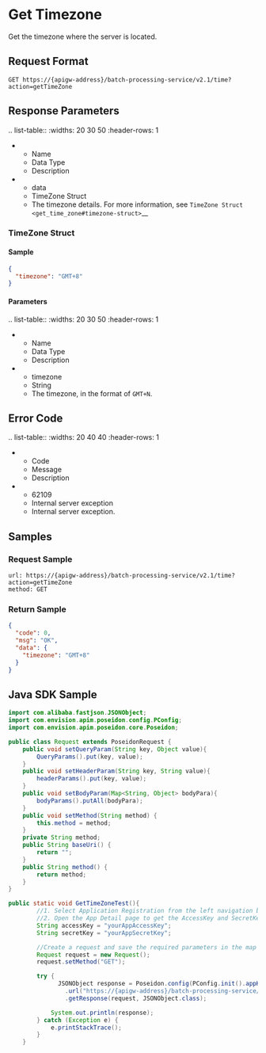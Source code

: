 # Get Timezone

Get the timezone where the server is located.

## Request Format

```
GET https://{apigw-address}/batch-processing-service/v2.1/time?action=getTimeZone
```


## Response Parameters

.. list-table::
   :widths: 20 30 50
   :header-rows: 1

   * - Name
     - Data Type
     - Description
   * - data
     - TimeZone Struct
     - The timezone details. For more information, see `TimeZone Struct <get_time_zone#timezone-struct>`__

### TimeZone Struct

#### Sample

```json
{
  "timezone": "GMT+8"
}
```

#### Parameters

.. list-table::
   :widths: 20 30 50
   :header-rows: 1

   * - Name
     - Data Type
     - Description
   * - timezone
     - String
     - The timezone, in the format of `GMT+N`.

## Error Code

.. list-table::
   :widths: 20 40 40
   :header-rows: 1

   * - Code
     - Message
     - Description
   * - 62109
     - Internal server exception
     - Internal server exception.


## Samples

### Request Sample
```
url: https://{apigw-address}/batch-processing-service/v2.1/time?action=getTimeZone
method: GET
```

### Return Sample

```json
{
  "code": 0,
  "msg": "OK",
  "data": {
    "timezone": "GMT+8"
  }
}
```



## Java SDK Sample

```java
import com.alibaba.fastjson.JSONObject;
import com.envision.apim.poseidon.config.PConfig;
import com.envision.apim.poseidon.core.Poseidon;

public class Request extends PoseidonRequest {
    public void setQueryParam(String key, Object value){
        QueryParams().put(key, value);
    }
    public void setHeaderParam(String key, String value){
        headerParams().put(key, value);
    }
    public void setBodyParam(Map<String, Object> bodyPara){
        bodyParams().putAll(bodyPara);
    }
    public void setMethod(String method) {
        this.method = method;
    }
    private String method;
    public String baseUri() {
        return "";
    }
    public String method() {
        return method;
    }
}

public static void GetTimeZoneTest(){
        //1. Select Application Registration from the left navigation bar of EnOS Console.
        //2. Open the App Detail page to get the AccessKey and SecretKey of the application.
        String accessKey = "yourAppAccessKey";
        String secretKey = "yourAppSecretKey";

        //Create a request and save the required parameters in the map of the Query.
        Request request = new Request();
        request.setMethod("GET");

        try {
              JSONObject response = Poseidon.config(PConfig.init().appKey(accessKey).appSecret(secretKey).debug())
                .url("https://{apigw-address}/batch-processing-service/v2.1/time?action=getTimeZone")
                .getResponse(request, JSONObject.class);

            System.out.println(response);
        } catch (Exception e) {
            e.printStackTrace();
        }
    }
```
